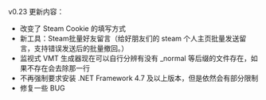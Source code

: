 ﻿v0.23 更新内容：
- 改变了 Steam Cookie 的填写方式
- 新工具：Steam批量好友留言（给好朋友们的 steam 个人主页批量发送留言，支持错误发送后的批量撤回。）
- 监视式 VMT 生成器现在可以自行分辨有没有 _normal 等后缀的文件存在，如果不存在会去除那一行
- 不再强制要求安装 .NET Framework 4.7 及以上版本，但是依然会有部分限制
- 修复一些 BUG

